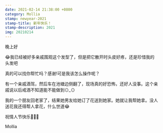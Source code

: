 ```yaml
---
date: 2021-02-14 21:38:00 +0800
category: Mollia
stamp: newyear-2021
stamp-title: 新年快乐！
stamp-description: 2021
img: 20210214
---
```


<p>
晚上好

😂我已经被好多亲戚围观这个发型了，但是把它散开时头皮好疼，还是珍惜我的头发吧

真的可以找你帮忙吗？感谢!可是我该怎么操作呢？

有一个亲戚酒驾，然后车在池塘边侧翻了，现场真的好恐怖，还好人没事。这个亲戚说以后戒酒不知道能不能做到⊙_⊙

我的一个朋友回老家了，结果她男友给她订了花送到她家。她就让我帮她拿。没人送花我还得帮人拿花，什么世道😂

祝情人节快乐🌹🌹🌹

Mollia
</p>